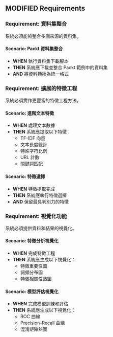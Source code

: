 ## MODIFIED Requirements

### Requirement: 資料集整合
系統必須能夠整合多個來源的資料集。

#### Scenario: Packt 資料集整合
- **WHEN** 執行資料集下載腳本
- **THEN** 系統應下載並整合 Packt 範例中的資料集
- **AND** 將資料轉換為統一格式

### Requirement: 擴展的特徵工程
系統必須實作更豐富的特徵工程方法。

#### Scenario: 進階文本特徵
- **WHEN** 處理文本數據
- **THEN** 系統應提取以下特徵：
  - TF-IDF 向量
  - 文本長度統計
  - 特殊字符比例
  - URL 計數
  - 關鍵詞匹配

#### Scenario: 特徵選擇
- **WHEN** 特徵提取完成
- **THEN** 系統應執行特徵選擇
- **AND** 保留最具判別力的特徵

### Requirement: 視覺化功能
系統必須提供資料和結果的視覺化。

#### Scenario: 特徵分析視覺化
- **WHEN** 完成特徵工程
- **THEN** 系統應生成以下視覺化：
  - 特徵重要性圖
  - 詞頻分布圖
  - 特徵相關性熱圖

#### Scenario: 模型評估視覺化
- **WHEN** 完成模型訓練和評估
- **THEN** 系統應生成以下視覺化：
  - ROC 曲線
  - Precision-Recall 曲線
  - 混淆矩陣熱圖